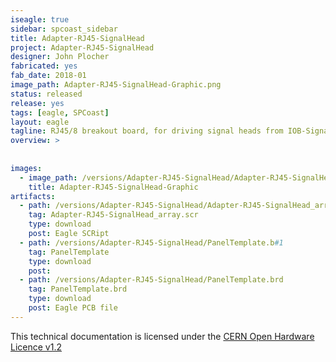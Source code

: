 ```yaml
---
iseagle: true
sidebar: spcoast_sidebar
title: Adapter-RJ45-SignalHead
project: Adapter-RJ45-SignalHead
designer: John Plocher
fabricated: yes
fab_date: 2018-01
image_path: Adapter-RJ45-SignalHead-Graphic.png
status: released
release: yes
tags: [eagle, SPCoast]
layout: eagle
tagline: RJ45/8 breakout board, for driving signal heads from IOB-Signal
overview: >
    
    
images:
  - image_path: /versions/Adapter-RJ45-SignalHead/Adapter-RJ45-SignalHead-Graphic.png
    title: Adapter-RJ45-SignalHead-Graphic
artifacts:
  - path: /versions/Adapter-RJ45-SignalHead/Adapter-RJ45-SignalHead_array.scr
    tag: Adapter-RJ45-SignalHead_array.scr
    type: download
    post: Eagle SCRipt
  - path: /versions/Adapter-RJ45-SignalHead/PanelTemplate.b#1
    tag: PanelTemplate
    type: download
    post: 
  - path: /versions/Adapter-RJ45-SignalHead/PanelTemplate.brd
    tag: PanelTemplate.brd
    type: download
    post: Eagle PCB file
---
```



This technical documentation is licensed under the [CERN Open Hardware Licence v1.2](http://www.ohwr.org/attachments/2388/cern_ohl_v_1_2.txt)

